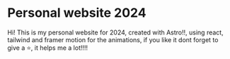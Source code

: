 # Personal website 2024

Hi! This is my personal website for 2024, created with Astro!!, using react, tailwind and framer motion for the animations, if you like it dont forget to give a ⭐, it helps me a lot!!!!